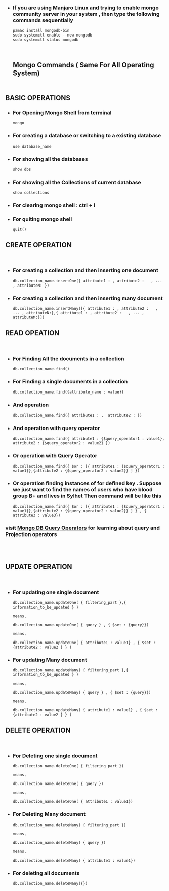 
 - ### If you are using Manjaro Linux and trying to enable mongo community server in your system , then type the following commands sequentially
       pamac install mongodb-bin
       sudo systemctl enable --now mongodb
       sudo systemctl status mongodb
    
    <br>

    ## Mongo Commands ( Same For All Operating System) <br><br>

## BASIC OPERATIONS
- ### For Opening Mongo Shell from terminal
      mongo
- ### For creating a database or switching to a existing database
      use database_name
- ### For showing all the databases
      show dbs
- ### For showing all the Collections of current database
      show collections
- ### For clearing mongo shell : ctrl + l
- ### For quiting mongo shell 
      quit()

## CREATE OPERATION
<br>

- ### For creating a collection and then inserting one document
      db.collection_name.insertOne({ attribute1 : , attribute2 :   , ... , attributeN: })
- ### For creating a collection and then inserting many document
      db.collection_name.insertMany([{ attribute1 : , attribute2 :   , ... , attributeN:},{ attribute1 : , attribute2 :   , ... , attributeM:}])

## READ OPEATION 
<br>

- ### For Finding All the documents in a collection
      db.collection_name.find()
- ### For Finding a single documents in a collection
      db.collection_name.find({attribute_name : value})
- ### And operation 
      db.collection_name.find({ attribute1 : ,  attribute2 : })
- ### And operation with query operator
      db.collection_name.find({ attribute1 : {$query_operator1 : value1}, attribute2 : {$query_operator2 : value2} })
- ### Or operation with Query Operator 
      db.collection_name.find({ $or : [{ attribute1 : {$query_operator1 : value1}},{attribute2 : {$query_operator2 : value2}} ] })
- ### Or operation finding instances of for defined key . Suppose we just want to find the names of users who have blood group B+ and lives in Sylhet Then command will be like this 
      db.collection_name.find({ $or : [{ attribute1 : {$query_operator1 : value1}},{attribute2 : {$query_operator2 : value2}} ] } , { attribute3 : value3})

### visit [Mongo DB Query Operators](https://docs.mongodb.com/manual/reference/operator/query/) for learning about query and Projection operators
 <br><br>
## UPDATE OPERATION
   <br>

- ### For updating one single document
      db.collection_name.updateOne( { filtering_part },{ information_to_be_updated } )

      means,

      db.collection_name.updateOne( { query } , { $set : {query}})

      means,

      db.collection_name.updateOne( { attribute1 : value1} , { $set : {attribute2 : value2 } } )
- ### For updating Many document
      db.collection_name.updateMany( { filtering_part },{ information_to_be_updated } )
      
      means,

      db.collection_name.updateMany( { query } , { $set : {query}})

      means,

      db.collection_name.updateMany( { attribute1 : value1} , { $set : {attribute2 : value2 } } )      
## DELETE OPERATION
   <br>

- ### For Deleting one single document
      db.collection_name.deleteOne( { filtering_part })

      means,

      db.collection_name.deleteOne( { query })

      means,

      db.collection_name.deleteOne( { attribute1 : value1})
- ### For Deleting Many document
      db.collection_name.deleteMany( { filtering_part })
      
      means,

      db.collection_name.deleteMany( { query })

      means,

      db.collection_name.deleteMany( { attribute1 : value1})   

- ### For deleting all documents
      db.collection_name.deleteMany({})   
